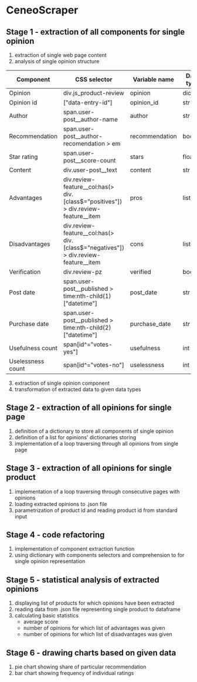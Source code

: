# CeneoScraper
## Stage 1 - extraction of all components for single opinion
1. extraction of single web page content
2. analysis of single opinion structure

|Component|CSS selector|Variable name|Data type|
|---------|------------|-------------|---------|
|Opinion|div.js_product-review|opinion|dict|
|Opinion id|["data-entry-id"]|opinion_id|str|
|Author|span.user-post__author-name|author|str|
|Recommendation|span.user-post__author-recomendation > em|recommendation|bool|
|Star rating|span.user-post__score-count|stars|float|
|Content|div.user-post__text|content|str|
|Advantages|div.review-feature__col:has(> div.[class$="positives"]) > div.review-feature__item|pros|list(str)|
|Disadvantages|div.review-feature__col:has(> div.[class$="negatives"]) > div.review-feature__item|cons|list(str)|
|Verification|div.review-pz|verified|bool|
|Post date|span.user-post__published > time:nth-child(1)["datetime"]|post_date|str|
|Purchase date|span.user-post__published > time:nth-child(2)["datetime"]|purchase_date|str|
|Usefulness count|span[id^="votes-yes"]|usefulness|int|
|Uselessness count|span[id^="votes-no"]|uselessness|int|

3. extraction of single opinion component
4. transformation of extracted data to given data types

## Stage 2 - extraction of all opinions for single page
1. definition of a dictionary to store all components of single opinion
2. definition of a list for opinions' dictionaries storing
3. implementation of a loop traversing through all opinions from single page

## Stage 3 - extraction of all opinions for single product
1. implementation of a loop traversing through consecutive pages with opinions 
2. loading extracted opinions to .json file
3. parametrization of product id and reading product id from standard input

## Stage 4 - code refactoring
1. implementation of component extraction function
2. using dictionary with components selectors and comprehension to for single opinion representation

## Stage 5 - statistical analysis of extracted opinions
1. displaying list of products for which opinions have been extracted
2. reading data from .json file representing single product to dataframe
3. calculating basic statistics
    - average score
    - number of opinions for which list of advantages was given 
    - number of opinions for which list of disadvantages was given 

## Stage 6 - drawing charts based on given data
1. pie chart showing share of particular recommendation
2. bar chart showing frequency of individual ratings